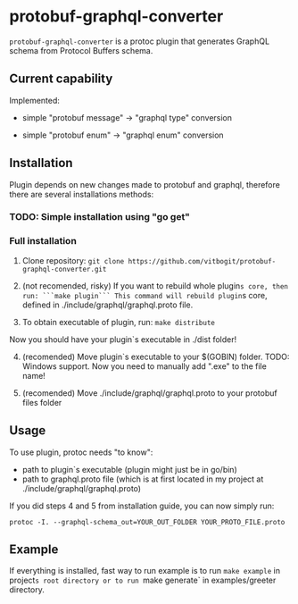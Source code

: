# protobuf-graphql-converter

`protobuf-graphql-converter` is a protoc plugin that generates GraphQL schema from Protocol Buffers schema.

## Current capability

Implemented:

- simple "protobuf message" -> "graphql type" conversion 

- simple "protobuf enum" -> "graphql enum" conversion

## Installation

Plugin depends on new changes made to protobuf and graphql, therefore
there are several installations methods:

### TODO: Simple installation using "go get"

### Full installation 

1) Clone repository:
```git clone https://github.com/vitbogit/protobuf-graphql-converter.git```

2) (not recomended, risky) If you want to rebuild whole plugin`s core, then run:
 ```make plugin```
 This command will rebuild plugin`s core, defined in ./include/graphql/graphql.proto file.

3) To obtain executable of plugin, run:
 ```make distribute```

Now you should have your plugin`s executable in ./dist folder!

4) (recomended) Move plugin`s executable to your $(GOBIN) folder.
TODO: Windows support. Now you need to manually add ".exe" to the file name!

5) (recomended) Move ./include/graphql/graphql.proto to your protobuf files folder

## Usage

To use plugin, protoc needs "to know":
- path to plugin`s executable (plugin might just be in go/bin)
- path to graphql.proto file (which is at first located in my project at ./include/graphql/graphql.proto)

If you did steps 4 and 5 from installation guide, you can now simply run:

```
protoc -I. --graphql-schema_out=YOUR_OUT_FOLDER YOUR_PROTO_FILE.proto
```

## Example

If everything is installed, fast way to run example is to run `make example` in project`s root directory or to run `make generate` in examples/greeter directory.